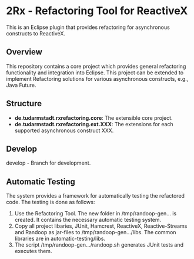 
# 2Rx - Refactoring Tool for ReactiveX

This is an Eclipse plugin that provides refactoring for asynchronous
constructs to ReactiveX. 

## Overview


This repository contains a core project which provides
general refactoring functionality and integration into Eclipse.
This project can be extended to implement Refactoring solutions
for various asynchronous constructs, e.g., Java Future.

## Structure

- __de.tudarmstadt.rxrefactoring.core__: The extensible core project.
- __de.tudarmstadt.rxrefactoring.ext.XXX__: The extensions for each
supported asynchronous construct XXX.

## Develop

develop - Branch for development.


## Automatic Testing

The system provides a framework for automatically testing the refactored code.
The testing is done as follows:

1. Use the Refactoring Tool. The new folder in /tmp/randoop-gen... is created. 
It contains the necessary automatic testing system.
2. Copy all project libaries, JUnit, Hamcrest, ReactiveX, Reactive-Streams and Randoop as jar-files 
to /tmp/randoop-gen.../libs. The common libraries are in automatic-testing/libs.
3. The script /tmp/randoop-gen.../randoop.sh generates JUnit tests and executes them. 


